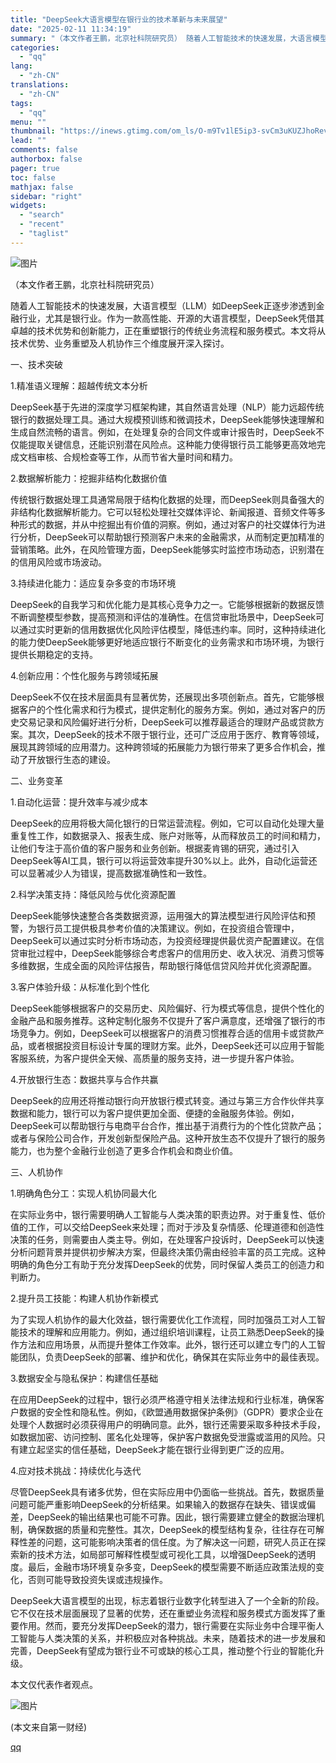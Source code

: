 ```yaml
---
title: "DeepSeek大语言模型在银行业的技术革新与未来展望"
date: "2025-02-11 11:34:19"
summary: "（本文作者王鹏，北京社科院研究员） 随着人工智能技术的快速发展，大语言模型（LLM）如DeepSee..."
categories:
  - "qq"
lang:
  - "zh-CN"
translations:
  - "zh-CN"
tags:
  - "qq"
menu: ""
thumbnail: "https://inews.gtimg.com/om_ls/O-m9Tv1lE5ip3-svCm3uKUZJhoRevQ8xWkOo9hcNnu-UAAA_640360/0"
lead: ""
comments: false
authorbox: false
pager: true
toc: false
mathjax: false
sidebar: "right"
widgets:
  - "search"
  - "recent"
  - "taglist"
---
```


![图片](https://inews.gtimg.com/om_bt/OKWHv3WTjF76AK6dzNdQY9ALp6_mwa799Nw9e_zUwJ3yQAA/641)

（本文作者王鹏，北京社科院研究员）

随着人工智能技术的快速发展，大语言模型（LLM）如DeepSeek正逐步渗透到金融行业，尤其是银行业。作为一款高性能、开源的大语言模型，DeepSeek凭借其卓越的技术优势和创新能力，正在重塑银行的传统业务流程和服务模式。本文将从技术优势、业务重塑及人机协作三个维度展开深入探讨。

一、技术突破

1.精准语义理解：超越传统文本分析

DeepSeek基于先进的深度学习框架构建，其自然语言处理（NLP）能力远超传统银行的数据处理工具。通过大规模预训练和微调技术，DeepSeek能够快速理解和生成自然流畅的语言。例如，在处理复杂的合同文件或审计报告时，DeepSeek不仅能提取关键信息，还能识别潜在风险点。这种能力使得银行员工能够更高效地完成文档审核、合规检查等工作，从而节省大量时间和精力。

2.数据解析能力：挖掘非结构化数据价值

传统银行数据处理工具通常局限于结构化数据的处理，而DeepSeek则具备强大的非结构化数据解析能力。它可以轻松处理社交媒体评论、新闻报道、音频文件等多种形式的数据，并从中挖掘出有价值的洞察。例如，通过对客户的社交媒体行为进行分析，DeepSeek可以帮助银行预测客户未来的金融需求，从而制定更加精准的营销策略。此外，在风险管理方面，DeepSeek能够实时监控市场动态，识别潜在的信用风险或市场波动。

3.持续进化能力：适应复杂多变的市场环境

DeepSeek的自我学习和优化能力是其核心竞争力之一。它能够根据新的数据反馈不断调整模型参数，提高预测和评估的准确性。在信贷审批场景中，DeepSeek可以通过实时更新的信用数据优化风险评估模型，降低违约率。同时，这种持续进化的能力使DeepSeek能够更好地适应银行不断变化的业务需求和市场环境，为银行提供长期稳定的支持。

4.创新应用：个性化服务与跨领域拓展

DeepSeek不仅在技术层面具有显著优势，还展现出多项创新点。首先，它能够根据客户的个性化需求和行为模式，提供定制化的服务方案。例如，通过对客户的历史交易记录和风险偏好进行分析，DeepSeek可以推荐最适合的理财产品或贷款方案。其次，DeepSeek的技术不限于银行业，还可广泛应用于医疗、教育等领域，展现其跨领域的应用潜力。这种跨领域的拓展能力为银行带来了更多合作机会，推动了开放银行生态的建设。

二、业务变革

1.自动化运营：提升效率与减少成本

DeepSeek的应用将极大简化银行的日常运营流程。例如，它可以自动化处理大量重复性工作，如数据录入、报表生成、账户对账等，从而释放员工的时间和精力，让他们专注于高价值的客户服务和业务创新。根据麦肯锡的研究，通过引入DeepSeek等AI工具，银行可以将运营效率提升30%以上。此外，自动化运营还可以显著减少人为错误，提高数据准确性和一致性。

2.科学决策支持：降低风险与优化资源配置

DeepSeek能够快速整合各类数据资源，运用强大的算法模型进行风险评估和预警，为银行员工提供极具参考价值的决策建议。例如，在投资组合管理中，DeepSeek可以通过实时分析市场动态，为投资经理提供最优资产配置建议。在信贷审批过程中，DeepSeek能够综合考虑客户的信用历史、收入状况、消费习惯等多维数据，生成全面的风险评估报告，帮助银行降低信贷风险并优化资源配置。

3.客户体验升级：从标准化到个性化

DeepSeek能够根据客户的交易历史、风险偏好、行为模式等信息，提供个性化的金融产品和服务推荐。这种定制化服务不仅提升了客户满意度，还增强了银行的市场竞争力。例如，DeepSeek可以根据客户的消费习惯推荐合适的信用卡或贷款产品，或者根据投资目标设计专属的理财方案。此外，DeepSeek还可以应用于智能客服系统，为客户提供全天候、高质量的服务支持，进一步提升客户体验。

4.开放银行生态：数据共享与合作共赢

DeepSeek的应用还将推动银行向开放银行模式转变。通过与第三方合作伙伴共享数据和能力，银行可以为客户提供更加全面、便捷的金融服务体验。例如，DeepSeek可以帮助银行与电商平台合作，推出基于消费行为的个性化贷款产品；或者与保险公司合作，开发创新型保险产品。这种开放生态不仅提升了银行的服务能力，也为整个金融行业创造了更多合作机会和商业价值。

三、人机协作

1.明确角色分工：实现人机协同最大化

在实际业务中，银行需要明确人工智能与人类决策的职责边界。对于重复性、低价值的工作，可以交给DeepSeek来处理；而对于涉及复杂情感、伦理道德和创造性决策的任务，则需要由人类主导。例如，在处理客户投诉时，DeepSeek可以快速分析问题背景并提供初步解决方案，但最终决策仍需由经验丰富的员工完成。这种明确的角色分工有助于充分发挥DeepSeek的优势，同时保留人类员工的创造力和判断力。

2.提升员工技能：构建人机协作新模式

为了实现人机协作的最大化效益，银行需要优化工作流程，同时加强员工对人工智能技术的理解和应用能力。例如，通过组织培训课程，让员工熟悉DeepSeek的操作方法和应用场景，从而提升整体工作效率。此外，银行还可以建立专门的人工智能团队，负责DeepSeek的部署、维护和优化，确保其在实际业务中的最佳表现。

3.数据安全与隐私保护：构建信任基础

在应用DeepSeek的过程中，银行必须严格遵守相关法律法规和行业标准，确保客户数据的安全性和隐私性。例如，《欧盟通用数据保护条例》（GDPR）要求企业在处理个人数据时必须获得用户的明确同意。此外，银行还需要采取多种技术手段，如数据加密、访问控制、匿名化处理等，保护客户数据免受泄露或滥用的风险。只有建立起坚实的信任基础，DeepSeek才能在银行业得到更广泛的应用。

4.应对技术挑战：持续优化与迭代

尽管DeepSeek具有诸多优势，但在实际应用中仍面临一些挑战。首先，数据质量问题可能严重影响DeepSeek的分析结果。如果输入的数据存在缺失、错误或偏差，DeepSeek的输出结果也可能不可靠。因此，银行需要建立健全的数据治理机制，确保数据的质量和完整性。其次，DeepSeek的模型结构复杂，往往存在可解释性差的问题，这可能影响决策者的信任度。为了解决这一问题，研究人员正在探索新的技术方法，如局部可解释性模型或可视化工具，以增强DeepSeek的透明度。最后，金融市场环境复杂多变，DeepSeek的模型需要不断适应政策法规的变化，否则可能导致投资失误或违规操作。

DeepSeek大语言模型的出现，标志着银行业数字化转型进入了一个全新的阶段。它不仅在技术层面展现了显著的优势，还在重塑业务流程和服务模式方面发挥了重要作用。然而，要充分发挥DeepSeek的潜力，银行需要在实际业务中合理平衡人工智能与人类决策的关系，并积极应对各种挑战。未来，随着技术的进一步发展和完善，DeepSeek有望成为银行业不可或缺的核心工具，推动整个行业的智能化升级。

本文仅代表作者观点。

![图片](https://inews.gtimg.com/om_bt/Gri0RtKMUflw3sTcNLzpjAGzYCZPpR2z_VCmxmrfsBquEAA/0)

 (本文来自第一财经)

[qq](https://new.qq.com/rain/a/20250211A03GUO00)
